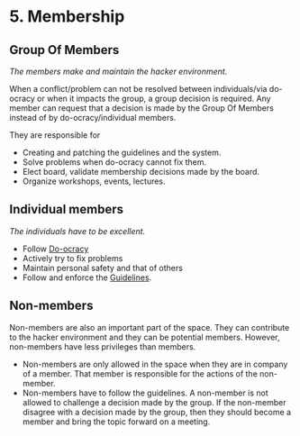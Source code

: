# 5. Membership

## Group Of Members

*The members make and maintain the hacker environment.*

When a conflict/problem can not be resolved between individuals/via do-ocracy or when it impacts the group, a group decision is required.  Any member can request that a decision is made by the Group Of Members instead of by do-ocracy/individual members.

They are responsible for

- Creating and patching the guidelines and the system.
- Solve problems when do-ocracy cannot fix them.
- Elect board, validate membership decisions made by the board.
- Organize workshops, events, lectures.

## Individual members

*The individuals have to be excellent.*

- Follow [Do-ocracy](do-ocracy.md)
- Actively try to fix problems
- Maintain personal safety and that of others
- Follow and enforce the [Guidelines](guidelines.md).

## Non-members

Non-members are also an important part of the space. They can contribute to the hacker environment and they can be potential members. However, non-members have less privileges than members.

- Non-members are only allowed in the space when they are in company of a member. That member is responsible for the actions of the non-member.
- Non-members have to follow the guidelines. A non-member is not allowed to challenge a decision made by the group. If the non-member disagree with a decision made by the group, then they should become a member and bring the topic forward on a meeting.
